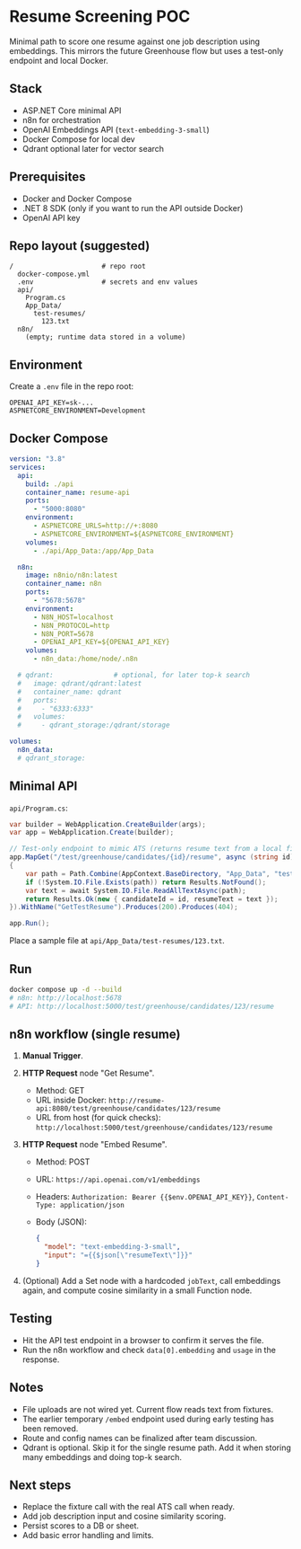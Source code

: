 # Resume Screening POC

Minimal path to score one resume against one job description using embeddings. This mirrors the future Greenhouse flow but uses a test-only endpoint and local Docker.

## Stack

* ASP.NET Core minimal API
* n8n for orchestration
* OpenAI Embeddings API (`text-embedding-3-small`)
* Docker Compose for local dev
* Qdrant optional later for vector search

## Prerequisites

* Docker and Docker Compose
* .NET 8 SDK (only if you want to run the API outside Docker)
* OpenAI API key

## Repo layout (suggested)

```
/                      # repo root
  docker-compose.yml
  .env                 # secrets and env values
  api/
    Program.cs
    App_Data/
      test-resumes/
        123.txt
  n8n/
    (empty; runtime data stored in a volume)
```

## Environment

Create a `.env` file in the repo root:

```
OPENAI_API_KEY=sk-...
ASPNETCORE_ENVIRONMENT=Development
```

## Docker Compose

```yaml
version: "3.8"
services:
  api:
    build: ./api
    container_name: resume-api
    ports:
      - "5000:8080"
    environment:
      - ASPNETCORE_URLS=http://+:8080
      - ASPNETCORE_ENVIRONMENT=${ASPNETCORE_ENVIRONMENT}
    volumes:
      - ./api/App_Data:/app/App_Data

  n8n:
    image: n8nio/n8n:latest
    container_name: n8n
    ports:
      - "5678:5678"
    environment:
      - N8N_HOST=localhost
      - N8N_PROTOCOL=http
      - N8N_PORT=5678
      - OPENAI_API_KEY=${OPENAI_API_KEY}
    volumes:
      - n8n_data:/home/node/.n8n

  # qdrant:               # optional, for later top-k search
  #   image: qdrant/qdrant:latest
  #   container_name: qdrant
  #   ports:
  #     - "6333:6333"
  #   volumes:
  #     - qdrant_storage:/qdrant/storage

volumes:
  n8n_data:
  # qdrant_storage:
```

## Minimal API

`api/Program.cs`:

```csharp
var builder = WebApplication.CreateBuilder(args);
var app = WebApplication.Create(builder);

// Test-only endpoint to mimic ATS (returns resume text from a local file)
app.MapGet("/test/greenhouse/candidates/{id}/resume", async (string id) =>
{
    var path = Path.Combine(AppContext.BaseDirectory, "App_Data", "test-resumes", $"{id}.txt");
    if (!System.IO.File.Exists(path)) return Results.NotFound();
    var text = await System.IO.File.ReadAllTextAsync(path);
    return Results.Ok(new { candidateId = id, resumeText = text });
}).WithName("GetTestResume").Produces(200).Produces(404);

app.Run();
```

Place a sample file at `api/App_Data/test-resumes/123.txt`.

## Run

```bash
docker compose up -d --build
# n8n: http://localhost:5678
# API: http://localhost:5000/test/greenhouse/candidates/123/resume
```

## n8n workflow (single resume)

1. **Manual Trigger**.
2. **HTTP Request** node "Get Resume".

   * Method: GET
   * URL inside Docker: `http://resume-api:8080/test/greenhouse/candidates/123/resume`
   * URL from host (for quick checks): `http://localhost:5000/test/greenhouse/candidates/123/resume`
3. **HTTP Request** node "Embed Resume".

   * Method: POST
   * URL: `https://api.openai.com/v1/embeddings`
   * Headers: `Authorization: Bearer {{$env.OPENAI_API_KEY}}`, `Content-Type: application/json`
   * Body (JSON):

     ```json
     {
       "model": "text-embedding-3-small",
       "input": "={{$json[\"resumeText\"]}}"
     }
     ```
4. (Optional) Add a Set node with a hardcoded `jobText`, call embeddings again, and compute cosine similarity in a small Function node.

## Testing

* Hit the API test endpoint in a browser to confirm it serves the file.
* Run the n8n workflow and check `data[0].embedding` and `usage` in the response.

## Notes

* File uploads are not wired yet. Current flow reads text from fixtures.
* The earlier temporary `/embed` endpoint used during early testing has been removed.
* Route and config names can be finalized after team discussion.
* Qdrant is optional. Skip it for the single resume path. Add it when storing many embeddings and doing top-k search.

## Next steps

* Replace the fixture call with the real ATS call when ready.
* Add job description input and cosine similarity scoring.
* Persist scores to a DB or sheet.
* Add basic error handling and limits.
